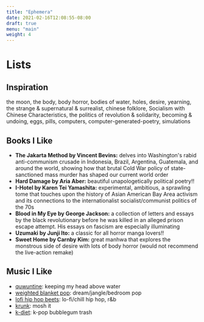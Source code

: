 ```yaml
---
title: "Ephemera"
date: 2021-02-16T12:08:55-08:00
draft: true
menu: "main"
weight: 4
---
```


# Lists

## Inspiration

the moon, the body, body horror, bodies of water, holes, desire, yearning, the strange & supernatural & surrealist, chinese folklore, Socialism with Chinese Characteristics, the politics of revolution & solidarity, becoming & undoing, eggs, pills, computers, computer-generated-poetry, simulations

## Books I Like

- **The Jakarta Method by Vincent Bevins:** delves into Washington's rabid anti-communism crusade in Indonesia, Brazil, Argentina, Guatemala, and around the world, showing how that brutal Cold War policy of state-sanctioned mass murder has shaped our current world order
- **Hard Damage by Aria Aber:** beautiful unapologetically political poetry!!
- **I-Hotel by Karen Tei Yamashita:** experimental, ambitious, a sprawling tome that touches upon the history of Asian American Bay Area activism and its connections to the internationalist socialist/communist politics of the 70s
- **Blood in My Eye by George Jackson:** a collection of letters and essays by the black revolutionary before he was killed in an alleged prison escape attempt. His essays on fascism are especially illuminating
- **Uzumaki by Junji Ito:** a classic for all horror manga lovers!!
- **Sweet Home by Carnby Kim:** great manhwa that explores the monstrous side of desire with lots of body horror (would not recommend the live-action remake)

## Music I Like

- [quwuntine](https://open.spotify.com/playlist/6MfPnBPF2BkOqfxiczEX8w?si=7I2hx7sMRi6mi145Oz0Nfw): keeping my head above water
- [weighted blanket pop](https://open.spotify.com/playlist/3UAY8IC70TzTFWZtour6Fg?si=ziyU5T-PSriVWDsuy-CCkA): dream/jangle/bedroom pop
- [lofi hip hop beets](https://open.spotify.com/playlist/2xYf1IOdN0kdsTC1dxXUEu?si=eeBuPzIlQgal_HFOhcaIvg): lo-fi/chill hip hop, r&b
- [krunk](https://open.spotify.com/playlist/10pOhElmZPOEqJq8WvVj8m?si=Ad8k8TGISseRV3vKFWoOIw): mosh it
- [k-diet](https://open.spotify.com/playlist/2aqpBl0QGxbT1LM568fiVx?si=s1XuRzG9TxqARJwZd75FTQ): k-pop bubblegum trash

